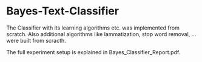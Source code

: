 # Bayes-Text-Classifier

The Classifier with its learning algorithms etc. was implemented from scratch. 
Also additional algorithms like lammatization, stop word removal, ... were built from scracth. 

The full experiment setup is explained in Bayes_Classifier_Report.pdf.
